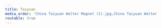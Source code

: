 ```yaml
---
title: Taiyuan
media_order: 'China Taiyuan Walter Magnet (1).jpg,China Taiyuan Walter Magnet (2).jpg,China Taiyuan Walter Magnet (3).jpg,China Taiyuan Walter Magnet (5).jpg,China Taiyuan Walter Magnet (6).jpg,China Taiyuan Walter Magnet (7).jpg,China Taiyuan Walter Magnet (9).jpg,China Taiyuan Walter Magnet (10).jpg,China Taiyuan Walter Magnet (13).jpg,China Taiyuan Walter Magnet (14).jpg,China Taiyuan Walter Magnet (16).jpg,China Taiyuan Walter Magnet (17).jpg'
routable: true
---
```


